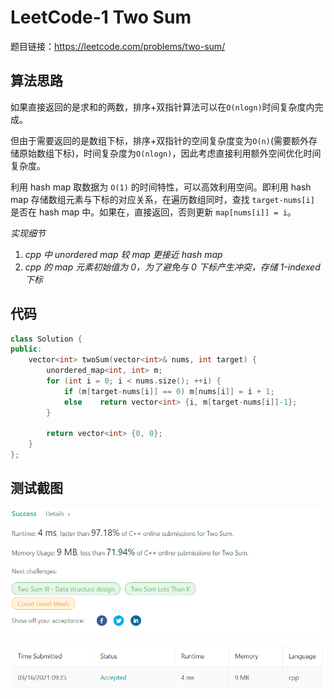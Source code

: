 # LeetCode-1 Two Sum

题目链接：https://leetcode.com/problems/two-sum/

## 算法思路

如果直接返回的是求和的两数，排序+双指针算法可以在`O(nlogn)`时间复杂度内完成。

但由于需要返回的是数组下标，排序+双指针的空间复杂度变为`O(n)`(需要额外存储原始数组下标)，时间复杂度为`O(nlogn)`，因此考虑直接利用额外空间优化时间复杂度。

利用 hash map 取数据为 `O(1)` 的时间特性，可以高效利用空间。即利用 hash map 存储数组元素与下标的对应关系，在遍历数组同时，查找 `target-nums[i]` 是否在 hash map 中。如果在，直接返回，否则更新 `map[nums[i]] = i`。

*实现细节*

1. *cpp 中 unordered map 较 map 更接近 hash map*
2. *cpp 的 map 元素初始值为 0，为了避免与 0 下标产生冲突，存储 1-indexed下标*

## 代码

```cpp
class Solution {
public:
    vector<int> twoSum(vector<int>& nums, int target) {
        unordered_map<int, int> m;
        for (int i = 0; i < nums.size(); ++i) {
            if (m[target-nums[i]] == 0) m[nums[i]] = i + 1;
            else    return vector<int> {i, m[target-nums[i]]-1};
        }
        
        return vector<int> {0, 0};
    }
};
```

## 测试截图

![img](./accept.png)
